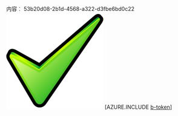 内容︰ 53b20d08-2b1d-4568-a322-d3fbe6bd0c22![图像](e5a92b45-790b-42e0-9788-7a615467ae1c.png)
[AZURE.INCLUDE [b-token](b6e6e816-67fe-4be0-a796-a63f59841448.md)]
